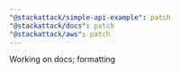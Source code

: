 ```yaml
---
"@stackattack/simple-api-example": patch
"@stackattack/docs": patch
"@stackattack/aws": patch
---
```


Working on docs; formatting

